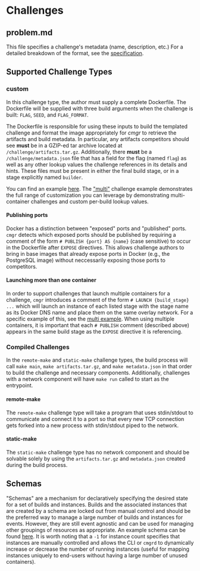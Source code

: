 # Challenges

## problem.md

This file specifies a challenge's metadata (name, description, etc.) For a detailed breakdown of the format, see the [specification](specification.md).

## Supported Challenge Types

### custom

In this challenge type, the author must supply a complete Dockerfile.  The Dockerfile will be supplied with three build arguments when the challenge is built: `FLAG`, `SEED`, and `FLAG_FORMAT`.

The Dockerfile is responsible for using these inputs to build the templated challenge and format the image appropriately for _cmgr_ to retrieve the artifacts and build metadata.  In particular, any artifacts competitors should see **must** be in a GZIP-ed tar archive located at `/challenge/artifacts.tar.gz`.  Additionally, there **must** be a `/challenge/metadata.json` file that has a field for the flag (named `flag`) as well as any other lookup values the challenge references in its details and hints. These files must be present in either the final build stage, or in a stage explicitly named `builder`.

You can find an example [here](custom/).  The ["multi"](multi/) challenge example demonstrates the full range of customization you can leverage by demonstrating multi-container challenges and custom per-build lookup values.

#### Publishing ports

Docker has a distinction between "exposed" ports and "published" ports. `cmgr` detects which exposed
ports should be published by requiring a comment of the form `# PUBLISH {port} AS {name}` (case
sensitive) to occur in the Dockerfile after `EXPOSE` directives.  This allows challenge authors
to bring in base images that already expose ports in Docker (e.g., the PostgreSQL image) without
neccessarily exposing those ports to competitors.

#### Launching more than one container

In order to support challenges that launch multiple containers for a
challenge, `cmgr` introduces a comment of the form `# LAUNCH {build_stage} ...`
which will launch an instance of each listed stage with the stage name as
its Docker DNS name and place them on the same overlay network.  For a
specific example of this, see the [multi example](./multi).  When using
multiple containers, it is important that each `# PUBLISH` comment (described above)
appears in the same build stage as the `EXPOSE` directive it is referencing.

### Compiled Challenges

In the `remote-make` and `static-make` challenge types, the build process will call `make main`, `make artifacts.tar.gz`, and `make metadata.json` in that order to build the challenge and necessary components.  Additionally, challenges with a network component will have `make run` called to start as the entrypoint.

#### remote-make

The `remote-make` challenge type will take a program that uses stdin/stdout to communicate and connect it to a port so that every new TCP connection gets forked into a new process with stdin/stdout piped to the network.

#### static-make

The `static-make` challenge type has no network component and should be solvable solely by using the `artifacts.tar.gz` and `metadata.json` created during the build process.

## Schemas

"Schemas" are a mechanism for declaratively specifying the desired state for a set of builds and instances.  Builds and the associated instances that are created by a schema are locked out from manual control and should be the preferred way to manage a large number of builds and instances for events.  However, they are still event agnostic and can be used for managing other groupings of resources as appropriate.  An example schema can be found [here](./schema.yaml).  It is worth noting that a `-1` for instance count specifies that instances are manually controlled and allows the CLI or `cmgrd` to dynamically increase or decrease the number of running instances (useful for mapping instances uniquely to end-users without having a large number of unused containers).
